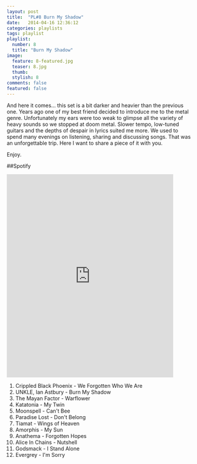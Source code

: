 ```yaml
---
layout: post
title:  "PL#8 Burn My Shadow"
date:   2014-04-16 12:36:12
categories: playlists
tags: playlist
playlist:
  number: 8
  title: "Burn My Shadow"
image:
  feature: 8-featured.jpg
  teaser: 8.jpg
  thumb:
  stylish: 8
comments: false
featured: false
---
```

And here it comes... this set is a bit darker and heavier than the previous one. 
Years ago one of my best friend decided to introduce me to the metal genre. 
Unfortunately my ears were too weak to glimpse all the variety of heavy sounds 
so we stopped at doom metal. Slower tempo, low-tuned guitars and the depths of 
despair in lyrics suited me more. We used to spend many evenings on listening, 
sharing and discussing songs. That was an unforgettable trip. 
Here I want to share a piece of it with you. 

Enjoy. 

##Spotify
<iframe src="https://embed.spotify.com/?uri=spotify%3Auser%3A1173952261%3Aplaylist%3A6F7J13g75ksB7QVzWBXkeE&theme=white" 
  width="450" 
  height="550" 
  frameborder="0" 
  allowtransparency="true">
</iframe>

<div class="setlist">
<ol>
	<li>Crippled Black Phoenix - We Forgotten Who We Are</li>
	<li>UNKLE, Ian Astbury - Burn My Shadow</li>
	<li>The Mayan Factor - Warflower</li>
	<li>Katatonia - My Twin</li>
	<li>Moonspell - Can't Bee</li>
	<li>Paradise Lost - Don't Belong</li>
	<li>Tiamat - Wings of Heaven</li>
	<li>Amorphis - My Sun</li>
    <li>Anathema - Forgotten Hopes</li>
	<li>Alice In Chains - Nutshell</li>
	<li>Godsmack - I Stand Alone</li>
  <li>Evergrey - I'm Sorry</li>
</ol>
</div>